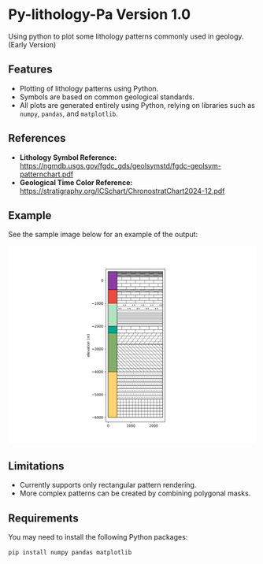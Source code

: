 # Py-lithology-Pa Version 1.0

Using python to plot some lithology patterns commonly used in geology. (Early Version)

## Features

- Plotting of lithology patterns using Python.
- Symbols are based on common geological standards.
- All plots are generated entirely using Python, relying on libraries such as `numpy`, `pandas`, and `matplotlib`.

## References

- **Lithology Symbol Reference:** https://ngmdb.usgs.gov/fgdc_gds/geolsymstd/fgdc-geolsym-patternchart.pdf
- **Geological Time Color Reference:** https://stratigraphy.org/ICSchart/ChronostratChart2024-12.pdf

## Example

See the sample image below for an example of the output:

![demo](./assets/demo.png)

## Limitations

- Currently supports only rectangular pattern rendering.
- More complex patterns can be created by combining polygonal masks.

## Requirements

You may need to install the following Python packages:

```bash
pip install numpy pandas matplotlib
```
